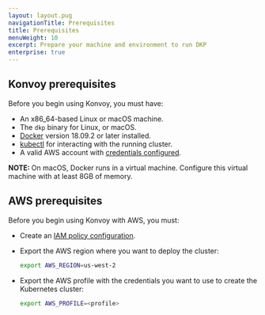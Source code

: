 ```yaml
---
layout: layout.pug
navigationTitle: Prerequisites
title: Prerequisites
menuWeight: 10
excerpt: Prepare your machine and environment to run DKP
enterprise: true
---
```


## Konvoy prerequisites

Before you begin using Konvoy, you must have:

- An x86_64-based Linux or macOS machine.
- The `dkp` binary for Linux, or macOS.
- [Docker][install_docker] version 18.09.2 or later installed.
- [kubectl][install_kubectl] for interacting with the running cluster.
- A valid AWS account with [credentials configured][aws_credentials].

<p class="message--note"><strong>NOTE: </strong>On macOS, Docker runs in a virtual machine. Configure this virtual machine with at least 8GB of memory.</strong></p>

## AWS prerequisites

Before you begin using Konvoy with AWS, you must:

-   Create an [IAM policy configuration][iampolicies].

-   Export the AWS region where you want to deploy the cluster:

    ```bash
    export AWS_REGION=us-west-2
    ```

-   Export the AWS profile with the credentials you want to use to create the Kubernetes cluster:

    ```bash
    export AWS_PROFILE=<profile>
    ```

[install_docker]: https://docs.docker.com/get-docker/
[install_kubectl]: https://kubernetes.io/docs/tasks/tools/install-kubectl/
[aws_credentials]: https://docs.aws.amazon.com/cli/latest/userguide/cli-configure-profiles.html
[iampolicies]: ../../../aws/iam-policies
